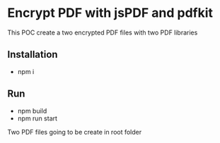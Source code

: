 # Encrypt PDF with jsPDF and pdfkit

This POC create a two encrypted PDF files with two PDF libraries

## Installation

- npm i

## Run

- npm build
- npm run start

Two PDF files going to be create in root folder
